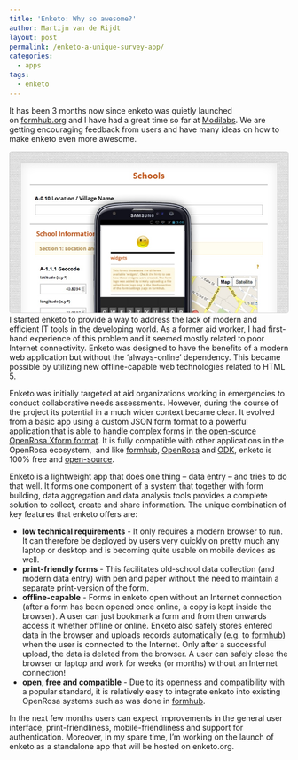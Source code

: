 ```yaml
---
title: 'Enketo: Why so awesome?'
author: Martijn van de Rijdt
layout: post
permalink: /enketo-a-unique-survey-app/
categories:
  - apps
tags:
  - enketo
---
```

It has been 3 months now since enketo was quietly launched on [formhub.org][1] and I have had a great time so far at [Modilabs][2]. We are getting encouraging feedback from users and have many ideas on how to make enketo even more awesome.

 [1]: http://formhub.org "formhub web site"
 [2]: https://github.com/modilabs "GitHub repositories of modilabs"

![enketo screenshot][3]
I started enketo to provide a way to address the lack of modern and efficient IT tools in the developing world. As a former aid worker, I had first-hand experience of this problem and it seemed mostly related to poor Internet connectivity. Enketo was designed to have the benefits of a modern web application but without the ‘always-online’ dependency. This became possible by utilizing new offline-capable web technologies related to HTML 5.

 [3]: ../files/2012/12/ss1.jpg

Enketo was initially targeted at aid organizations working in emergencies to conduct collaborative needs assessments. However, during the course of the project its potential in a much wider context became clear. It evolved from a basic app using a custom JSON form format to a powerful application that is able to handle complex forms in the [open-source OpenRosa Xform format][4]. It is fully compatible with other applications in the OpenRosa ecosystem,  and like [formhub][1], [OpenRosa][5] and [ODK][6], enketo is 100% free and [open-source][7].

 [4]: http://opendatakit.github.io/odk-xform-spec/ "XForms as supported by OpenRosa"
 [5]: https://bitbucket.org/javarosa/javarosa/wiki/Home "JavaRosa wiki"
 [6]: http://opendatakit.org "OpenDataKit web site"
 [7]: https://github.com/enketo/enketo-express

Enketo is a lightweight app that does one thing – data entry – and tries to do that well. It forms one component of a system that together with form building, data aggregation and data analysis tools provides a complete solution to collect, create and share information. The unique combination of key features that enketo offers are:

*   **low technical requirements** - It only requires a modern browser to run. It can therefore be deployed by users very quickly on pretty much any laptop or desktop and is becoming quite usable on mobile devices as well.
*   **print-friendly forms** - This facilitates old-school data collection (and modern data entry) with pen and paper without the need to maintain a separate print-version of the form.
*   **offline-capable** - Forms in enketo open without an Internet connection (after a form has been opened once online, a copy is kept inside the browser). A user can just bookmark a form and from then onwards access it whether offline or online. Enketo also safely stores entered data in the browser and uploads records automatically (e.g. to [formhub][1]) when the user is connected to the Internet. Only after a successful upload, the data is deleted from the browser. A user can safely close the browser or laptop and work for weeks (or months) without an Internet connection!
*   **open, free and compatible** - Due to its openness and compatibility with a popular standard, it is relatively easy to integrate enketo into existing OpenRosa systems such as was done in [formhub][1].

In the next few months users can expect improvements in the general user interface, print-friendliness, mobile-friendliness and support for authentication. Moreover, in my spare time, I’m working on the launch of enketo as a standalone app that will be hosted on enketo.org.
